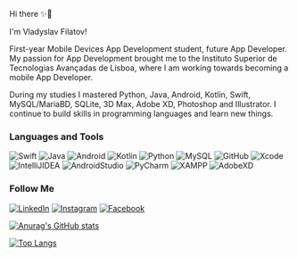 Hi there ✨🚀

I'm Vladyslav Filatov!

First-year Mobile Devices App Development student, future App Developer. My passion for App Development brought me to the Instituto Superior de Tecnologias Avançadas de Lisboa, where I am working towards becoming a mobile App Developer.

During my studies I mastered Python, Java, Android, Kotlin, Swift, MySQL/MariaBD, SQLite, 3D Max, Adobe XD, Photoshop and Illustrator. I continue to build skills in programming languages and learn new things.



### Languages and Tools

![Swift](https://img.shields.io/badge/-Swift-FF6100?style=for-the-badge&logo=swift?logoColor=FF6100&show_logo=true
)
![Java](https://img.shields.io/badge/-Java-FF1B00?style=for-the-badge&logo=Java?logoColor=FF1B00)
![Android](https://img.shields.io/badge/-Android-0000FF?style=for-the-badge&logo=Android?logoColor=0000FF)
![Kotlin](https://img.shields.io/badge/-Kotlin-8D42FF?style=for-the-badge&logo=Kotlin?logoColor=8D42FF)
![Python](https://img.shields.io/badge/-Python-009712?style=for-the-badge&logo=Python?logoColor=009712)
![MySQL](https://img.shields.io/badge/-MySQL-8C0006?style=for-the-badge&logo=MySQL?logoColor=8C0006)
![GitHub](https://img.shields.io/badge/-GitHub-000000?style=for-the-badge&logo=GitHub?logoColor=000000)
![Xcode](https://img.shields.io/badge/-Xcode-0061FF?style=for-the-badge&logo=Xcode?logoColor=0061FF)
![IntelliJIDEA](https://img.shields.io/badge/-IntelliJIDEA-D81000?style=for-the-badge&logo=IntelliJIDEA?logoColor=D81000)
![AndroidStudio](https://img.shields.io/badge/-AndroidStudio-00FFF7?style=for-the-badge&logo=AndroidStudio?logoColor=00FFF7)
![PyCharm](https://img.shields.io/badge/-PyCharm-038114?style=for-the-badge&logo=PyCharm?logoColor=038114)
![XAMPP](https://img.shields.io/badge/-XAMPP-C77600?style=for-the-badge&logo=XAMPP?logoColor=C77600)
![AdobeXD](https://img.shields.io/badge/-AdobeXD-FF00F0?style=for-the-badge&logo=AdobeXD?logoColor=FF00F0)

### Follow Me

[![LinkedIn](https://img.shields.io/badge/-LinkedIn-00BCF9?style=for-the-badge&logo=LinkedIn?logoColor=00BCF9)](https://www.linkedin.com/in/vladyslav-filatov-71671619a/)
[![Instagram](https://img.shields.io/badge/-Instagram-DE0000?style=for-the-badge&logo=Instagram?logoColor=DE0000)](https://www.instagram.com/v.l.a.d.f.i.l.a.t.o.v/)
[![Facebook](https://img.shields.io/badge/-Facebook-0043C8?style=for-the-badge&logo=Facebook?logoColor=0043C8)](https://www.facebook.com/profile.php?id=100005000891924)

[![Anurag's GitHub stats](https://github-readme-stats.vercel.app/api?username=VladyslavFilatov&show_icons=true&theme=midnight-purple)](https://github.com/anuraghazra/github-readme-stats)

[![Top Langs](https://github-readme-stats.vercel.app/api/top-langs/?username=VladyslavFilatov&theme=midnight-purple)](https://github.com/anuraghazra/github-readme-stats)










<!---
VladyslavFilatov/VladyslavFilatov is a ✨ special ✨ repository because its `README.md` (this file) appears on your GitHub profile.
You can click the Preview link to take a look at your changes.
--->
